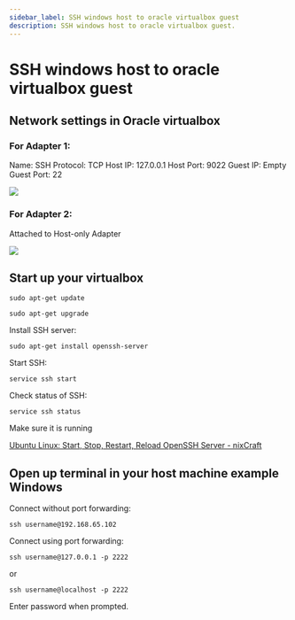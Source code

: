 ```yaml
---
sidebar_label: SSH windows host to oracle virtualbox guest
description: SSH windows host to oracle virtualbox guest.
---
```


# SSH windows host to oracle virtualbox guest

## Network settings in Oracle virtualbox

### For Adapter 1:

Name: SSH
Protocol: TCP
Host IP: 127.0.0.1
Host Port: 9022
Guest IP: Empty
Guest Port: 22

![](https://i.imgur.com/iJlqBez.png)

### For Adapter 2:

Attached to Host-only Adapter

![](https://i.imgur.com/GMrf5dX.png)

## Start up your virtualbox

```
sudo apt-get update
```

```
sudo apt-get upgrade
```

Install SSH server:

```
sudo apt-get install openssh-server
```

Start SSH:

```
service ssh start
```

Check status of SSH:

```
service ssh status
```

Make sure it is running

[Ubuntu Linux: Start, Stop, Restart, Reload OpenSSH Server - nixCraft](https://www.cyberciti.biz/faq/howto-start-stop-ssh-server/)

## Open up terminal in your host machine example Windows

Connect without port forwarding:

```
ssh username@192.168.65.102
```

Connect using port forwarding:

```
ssh username@127.0.0.1 -p 2222
```

or

```
ssh username@localhost -p 2222
```

Enter password when prompted.